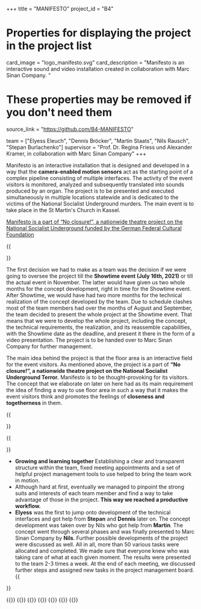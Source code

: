 +++
title = "MANIFESTO"
project_id = "B4"

# Properties for displaying the project in the project list
card_image = "logo_manifesto.svg"
card_description = "Manifesto is an interactive sound and video installation created in collaboration with Marc Sinan Company. "


# These properties may be removed if you don't need them
source_link = "https://github.com/B4-MANIFESTO"


team = ["Elyess Eleuch", "Dennis Bröcker", "Martin Staats", "Nils Rausch", "Stepan Burlachenko"]
supervisor = "Prof. Dr. Regina Friess und Alexander Kramer,  in collaboration with Marc Sinan Company"
+++

Manifesto is an interactive installation that is designed and developed in a way that the **camera-enabled motion sensors** act as the starting point of a complex pipeline consisting of multiple interfaces. The activity of the event visitors is monitored, analyzed and subsequently translated into sounds produced by an organ. The project is to be presented and executed simultaneously in multiple locations statewide and is dedicated to the victims of the National Socialist Underground murders. The main event is to take place in the St Martin's Church in Kassel.

[Manifesto is a part of “No closure!”, a nationwide theatre project on the National Socialist Underground funded by the German Federal Cultural Foundation](https://www.kulturstiftung-des-bundes.de/en/programmes_projects/theatre_and_movement/detail/no_closure.html)

{{<section title="Requirements">}}

The first decision we had to make as a team was the decision if we were going to oversee the project till the **Showtime event (July 16th, 2021)** or till the actual event in November. The latter would have given us two whole months for the concept development, right in time for the Showtime event. After Showtime, we would have had two more months for the technical realization of the concept developed by the team. Due to schedule clashes most of the team members had over the months of August and September, the team decided to present the whole project at the Showtime event. That means that we were to develop the whole project, including the concept, the technical requirements, the realization, and its reassemble capabilities, with the Showtime date as the deadline, and present it there in the form of a video presentation. The project is to be handed over to Marc Sinan Company for further management.

The main idea behind the project is that the floor area is an interactive field for the event visitors. As mentioned above, the project is a part of **“No closure!”, a nationwide theatre project on the National Socialist Underground Terror.** Manifesto is to be thought-provoking for its visitors. The concept that we elaborate on later on here had as its main requirement the idea of finding a way to use floor area in such a way that it makes the event visitors think and promotes the feelings of **closeness and togetherness** in them.

{{</section>}}

<!--{{<quote source="https://developer.mozilla.org/en-US/docs/Web/HTML/Element/blockquote" caption="me">}}
yeet
{{</quote>}} -->

{{<section title="Team">}}

- **Growing and learning together** Establishing a clear and transparent structure within the team, fixed meeting appointments and a set of helpful project management tools to use helped to bring the team work in motion.
- Although hard at first, eventually we managed to pinpoint the strong suits and interests of each team member and find a way to take advantage of those in the project. **This way we reached a productive workflow.**
- **Elyess** was the first to jump onto development of the technical interfaces and got help from **Stepan** and **Dennis** later on. The concept development was taken over by Nils who got help from **Martin**. The concept went through several phases and was finally presented to Marc Sinan Company by **Nils**. Further possible developments of the project were discussed as well. All in all, more than 50 various tasks were allocated and completed. We made sure that everyone knew who was taking care of what at each given moment. The results were presented to the team 2-3 times a week. At the end of each meeting, we discussed further steps and assigned new tasks in the project management board.
  {{</section >}}

{{<gallery>}}
{{<team-member image="man_elyess.jpg" name="Elyess Eleuch">}}
{{<team-member image="man_dennis.jpg" name="Dennis Broecker">}}
{{<team-member image="man_martin.jpg" name="Martin Staats">}}
{{<team-member image="man_nils.jpg" name="Nils Rausch">}}
{{<team-member image="man_stepan.jpg" name="Stepan Burlachenko">}}
{{</gallery>}}
